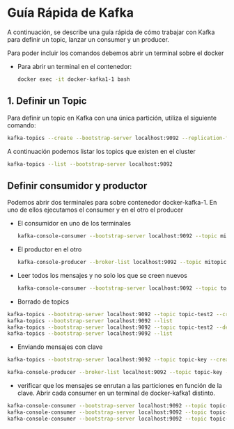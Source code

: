 # Guía Rápida de Kafka

A continuación, se describe una guía rápida de cómo trabajar con Kafka para definir un topic, lanzar un consumer y un producer.

Para poder incluir los comandos debemos abrir un terminal sobre el docker 
* Para abrir un terminal en el contenedor:


   
   ```bash
   docker exec -it docker-kafka1-1 bash
   ```

## 1. Definir un Topic

Para definir un topic en Kafka con una única partición, utiliza el siguiente comando:

```bash
kafka-topics --create --bootstrap-server localhost:9092 --replication-factor 1 --partitions 1 --topic miTopic
```

A continuación podemos listar los topics que existen en el cluster
```bash
kafka-topics --list --bootstrap-server localhost:9092

```

## Definir consumidor y productor

Podemos abrir dos terminales para sobre contenedor docker-kafka-1. En uno de ellos ejecutamos el consumer y en el otro el producer

* El consumidor en uno de los terminales
  ```bash
  kafka-console-consumer --bootstrap-server localhost:9092 --topic mitopic
  ```
* El productor en el otro
  ```bash
  kafka-console-producer --broker-list localhost:9092 --topic mitopic
  ```

* Leer todos los mensajes y no solo los que se creen nuevos
  ```bash
  kafka-console-consumer --bootstrap-server localhost:9092 --topic topic-test --from-beginning
  ```

* Borrado de topics

```bash
kafka-topics --bootstrap-server localhost:9092 --topic topic-test2 --create --partitions 3 --replication-factor 1
kafka-topics --bootstrap-server localhost:9092 --list
kafka-topics --bootstrap-server localhost:9092 --topic topic-test2 --delete
kafka-topics --bootstrap-server localhost:9092 --list
```





* Enviando mensajes con clave
```bash
kafka-topics --bootstrap-server localhost:9092 --topic topic-key --create --partitions 3 --replication-factor 1

kafka-console-producer --broker-list localhost:9092 --topic topic-key --property "parse.key= true" --property "key.separator=:"
```

* verificar que los mensajes se enrutan a las particiones en función de la clave. Abrir cada consumer en un terminal de docker-kafka1 distinto.

```bash
kafka-console-consumer --bootstrap-server localhost:9092 --topic topic-key --from-beginning --partition 0 --property "print.key=true"
kafka-console-consumer --bootstrap-server localhost:9092 --topic topic-key --from-beginning --partition 1 --property "print.key=true"
kafka-console-consumer --bootstrap-server localhost:9092 --topic topic-key --from-beginning --partition 2 --property "print.key=true"
```
